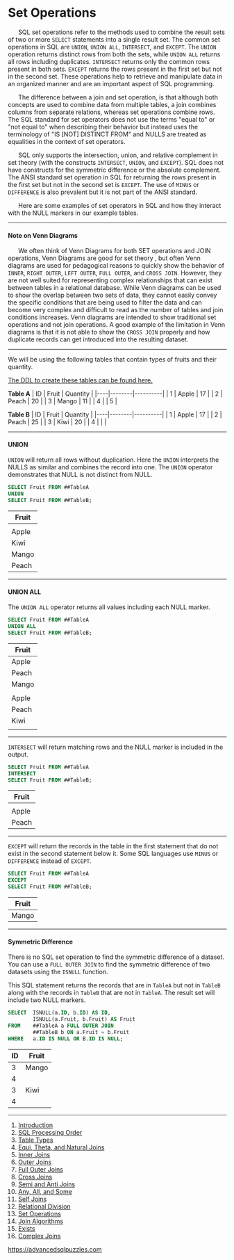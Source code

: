 # Set Operations

&nbsp;&nbsp;&nbsp;&nbsp;&nbsp;&nbsp;SQL set operations refer to the methods used to combine the result sets of two or more `SELECT` statements into a single result set. The common set operations in SQL are `UNION`, `UNION ALL`, `INTERSECT`, and `EXCEPT`. The `UNION` operation returns distinct rows from both the sets, while `UNION ALL` returns all rows including duplicates. `INTERSECT` returns only the common rows present in both sets. `EXCEPT` returns the rows present in the first set but not in the second set. These operations help to retrieve and manipulate data in an organized manner and are an important aspect of SQL programming.

&nbsp;&nbsp;&nbsp;&nbsp;&nbsp;&nbsp;The difference between a join and set operation, is that although both concepts are used to combine data from multiple tables, a join combines columns from separate relations, whereas set operations combine rows.  The SQL standard for set operators does not use the terms "equal to" or "not equal to" when describing their behavior but instead uses the terminology of "IS [NOT] DISTINCT FROM" and NULLS are treated as equalities in the context of set operators.

&nbsp;&nbsp;&nbsp;&nbsp;&nbsp;&nbsp;SQL only supports the intersection, union, and relative complement in set theory (with the constructs `INTERSECT`, `UNION`, and `EXCEPT`).  SQL does not have constructs for the symmetric difference or the absolute complement.  The ANSI standard set operation in SQL for returning the rows present in the first set but not in the second set is `EXCEPT`. The use of `MINUS` or `DIFFERENCE` is also prevalent but it is not part of the ANSI standard.

&nbsp;&nbsp;&nbsp;&nbsp;&nbsp;&nbsp;Here are some examples of set operators in SQL and how they interact with the NULL markers in our example tables.

-----------------------------------------------------------------

#### Note on Venn Diagrams

&nbsp;&nbsp;&nbsp;&nbsp;&nbsp;&nbsp;We often think of Venn Diagrams for both SET operations and JOIN operations,  Venn Diagrams are good for set theory , but often Venn diagrams are used for pedagogical reasons to quickly show the behavior of `INNER`, `RIGHT OUTER`, `LEFT OUTER`, `FULL OUTER`, and `CROSS JOIN`.  However, they are not well suited for representing complex relationships that can exist between tables in a relational database.  While Venn diagrams can be used to show the overlap between two sets of data, they cannot easily convey the specific conditions that are being used to filter the data and can become very complex and difficult to read as the number of tables and join conditions increases.  Venn diagrams are intended to show traditional set operations and not join operations.  A good example of the limitation in Venn diagrams is that it is not able to show the `CROSS JOIN` properly and how duplicate records can get introduced into the resulting dataset.

--------------------------------------------------------------------------------
We will be using the following tables that contain types of fruits and their quantity.  

[The DDL to create these tables can be found here.](Sample%20Data.md)

**Table A**
| ID | Fruit  | Quantity |
|----|--------|----------|
|  1 | Apple  |       17 |
|  2 | Peach  |       20 |
|  3 | Mango  |       11 |
|  4 | <NULL> |        5 |
  
**Table B**
| ID | Fruit  | Quantity |
|----|--------|----------|
|  1 | Apple  | 17       |
|  2 | Peach  | 25       |
|  3 | Kiwi   | 20       |
|  4 | <NULL> | <NULL>   |
  
-----------------------------------------------------------------
#### UNION

`UNION` will return all rows without duplication.  Here the `UNION` interprets the NULLS as similar and combines the record into one. The `UNION` operator demonstrates that NULL is not distinct from NULL.

```sql
SELECT Fruit FROM ##TableA
UNION
SELECT Fruit FROM ##TableB;
```

| Fruit  |
|--------|
| <NULL> |
| Apple  |
| Kiwi   |
| Mango  |
| Peach  |

-----------------------------------------------------------------
  
#### UNION ALL

The `UNION ALL` operator returns all values including each NULL marker.

```sql
SELECT Fruit FROM ##TableA
UNION ALL
SELECT Fruit FROM ##TableB;
``` 

| Fruit  |
|--------|
| Apple  |
| Peach  |
| Mango  |
| <NULL> |
| Apple  |
| Peach  |
| Kiwi   |
| <NULL> |

---------------------------------------------------------------------

`INTERSECT` will return matching rows and the NULL marker is included in the output.  
  
```sql
SELECT Fruit FROM ##TableA
INTERSECT
SELECT Fruit FROM ##TableB;
```

| Fruit  |
|--------|
| <NULL> |
| Apple  |
| Peach  |

---------------------------------------------------------------------

`EXCEPT` will return the records in the table in the first statement that do not exist in the second statement below it.  Some SQL languages use `MINUS` or `DIFFERENCE` instead of `EXCEPT`.  

```sql
SELECT Fruit FROM ##TableA
EXCEPT
SELECT Fruit FROM ##TableB;
```

| Fruit |
|-------|
| Mango |

---------------------------------------------------------------------

#### Symmetric Difference

There is no SQL set operation to find the symmetric difference of a dataset.  You can use a `FULL OUTER JOIN` to find the symmetric difference of two datasets using the `ISNULL` function.

This SQL statement returns the records that are in `TableA` but not in `TableB` along with the records in `TableB` that are not in `TableA`. The result set will include two NULL markers.
  
```sql
SELECT  ISNULL(a.ID, b.ID) AS ID,
        ISNULL(a.Fruit, b.Fruit) AS Fruit
FROM    ##TableA a FULL OUTER JOIN
        ##TableB b ON a.Fruit = b.Fruit
WHERE   a.ID IS NULL OR B.ID IS NULL;
```


| ID | Fruit |
|----|-------|
|  3 | Mango |
|  4 |       |
|  3 | Kiwi  |
|  4 |       |

---------------------------------------------------------

1. [Introduction](01%20-%20Introduction.md)
2. [SQL Processing Order](02%20-%20SQL%20Query%20Processing%20Order.md)
3. [Table Types](03%20-%20Table%20Types.md)
4. [Equi, Theta, and Natural Joins](04%20-%20Equi%2C%20Theta%2C%20and%20Natural%20Joins.md)
5. [Inner Joins](05%20-%20Inner%20Join.md)
6. [Outer Joins](06%20-%20Outer%20Joins.md)
7. [Full Outer Joins](07%20-%20Full%20Outer%20Join.md)
8. [Cross Joins](08%20-%20Cross%20Join.md)
9. [Semi and Anti Joins](09%20-%20Semi%20and%20Anti%20Joins.md)
10. [Any, All, and Some](10%20-%20Any%2C%20All%2C%20and%20Some.md)
11. [Self Joins](11%20-%20Self%20Join.md)
12. [Relational Division](12%20-%20Relational%20Division.md)
13. [Set Operations](13%20-%20Set%20Operations.md)
14. [Join Algorithms](14%20-%20Join%20Algorithms.md)
15. [Exists](15%20-%20Exists.md)
16. [Complex Joins](16%20-%20Complex%20Joins.md)

https://advancedsqlpuzzles.com
  
  
